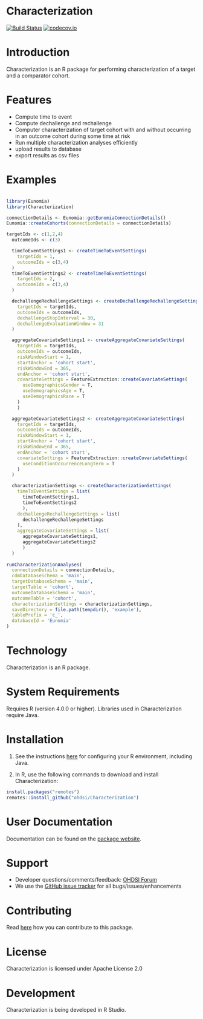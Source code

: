 Characterization
================

[![Build Status](https://github.com/OHDSI/Characterization/workflows/R-CMD-check/badge.svg)](https://github.com/OHDSI/Characterization/actions?query=workflow%3AR-CMD-check)
[![codecov.io](https://codecov.io/github/OHDSI/Characterization/coverage.svg?branch=main)](https://codecov.io/github/OHDSI/Characterization?branch=main)


Introduction
============
Characterization is an R package for performing characterization of a target and a comparator cohort.

Features
========
- Compute time to event
- Compute dechallenge and rechallenge 
- Computer characterization of target cohort with and without occurring in an outcome cohort during some time at risk
- Run multiple characterization analyses efficiently 
- upload results to database
- export results as csv files

Examples
========

```r

library(Eunomia)
library(Characterization)

connectionDetails <- Eunomia::getEunomiaConnectionDetails()
Eunomia::createCohorts(connectionDetails = connectionDetails)

targetIds <- c(1,2,4)
  outcomeIds <- c(3)

  timeToEventSettings1 <- createTimeToEventSettings(
    targetIds = 1,
    outcomeIds = c(3,4)
  )
  timeToEventSettings2 <- createTimeToEventSettings(
    targetIds = 2,
    outcomeIds = c(3,4)
  )

  dechallengeRechallengeSettings <- createDechallengeRechallengeSettings(
    targetIds = targetIds,
    outcomeIds = outcomeIds,
    dechallengeStopInterval = 30,
    dechallengeEvaluationWindow = 31
  )

  aggregateCovariateSettings1 <- createAggregateCovariateSettings(
    targetIds = targetIds,
    outcomeIds = outcomeIds,
    riskWindowStart = 1,
    startAnchor = 'cohort start',
    riskWindowEnd = 365,
    endAnchor = 'cohort start',
    covariateSettings = FeatureExtraction::createCovariateSettings(
      useDemographicsGender = T,
      useDemographicsAge = T,
      useDemographicsRace = T
    )
    )

  aggregateCovariateSettings2 <- createAggregateCovariateSettings(
    targetIds = targetIds,
    outcomeIds = outcomeIds,
    riskWindowStart = 1,
    startAnchor = 'cohort start',
    riskWindowEnd = 365,
    endAnchor = 'cohort start',
    covariateSettings = FeatureExtraction::createCovariateSettings(
      useConditionOccurrenceLongTerm = T
    )
  )

  characterizationSettings <- createCharacterizationSettings(
    timeToEventSettings = list(
      timeToEventSettings1,
      timeToEventSettings2
      ),
    dechallengeRechallengeSettings = list(
      dechallengeRechallengeSettings
    ),
    aggregateCovariateSettings = list(
      aggregateCovariateSettings1,
      aggregateCovariateSettings2
      )
  )
  
runCharacterizationAnalyses(
  connectionDetails = connectionDetails,
  cdmDatabaseSchema = 'main',
  targetDatabaseSchema = 'main',
  targetTable = 'cohort',
  outcomeDatabaseSchema = 'main',
  outcomeTable = 'cohort',
  characterizationSettings = characterizationSettings,
  saveDirectory = file.path(tempdir(), 'example'),
  tablePrefix = 'c_',
  databaseId = 'Eunomia'
)
```

Technology
============
Characterization is an R package.

System Requirements
============
Requires R (version 4.0.0 or higher). Libraries used in Characterization require Java.

Installation
=============
1. See the instructions [here](https://ohdsi.github.io/Hades/rSetup.html) for configuring your R environment, including Java.

2. In R, use the following commands to download and install Characterization:

  ```r
  install.packages("remotes")
  remotes::install_github("ohdsi/Characterization")
  ```

User Documentation
==================
Documentation can be found on the [package website](https://ohdsi.github.io/Characterization).

Support
=======
* Developer questions/comments/feedback: <a href="http://forums.ohdsi.org/c/developers">OHDSI Forum</a>
* We use the <a href="https://github.com/OHDSI/Characterization/issues">GitHub issue tracker</a> for all bugs/issues/enhancements

Contributing
============
Read [here](https://ohdsi.github.io/Hades/contribute.html) how you can contribute to this package.

License
=======
Characterization is licensed under Apache License 2.0

Development
===========
Characterization is being developed in R Studio.
